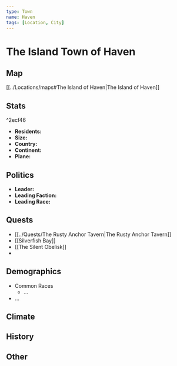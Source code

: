 ```yaml
---
type: Town
name: Haven
tags: [Location, City]
---
```


# The Island Town of Haven

## Map
[[../Locations/maps#The Island of Haven|The Island of Haven]] 

## Stats

^2ecf46

- **Residents:** 
- **Size:** 
- **Country:** 
- **Continent:** 
- **Plane:** 

## Politics
- **Leader:** 
- **Leading Faction:** 
- **Leading Race:** 

## Quests
- [[../Quests/The Rusty Anchor Tavern|The Rusty Anchor Tavern]]
- [[Silverfish Bay]]
- [[The Silent Obelisk]]
- 

## Demographics
- Common Races
    - ...
- ...

## Climate

## History

## Other